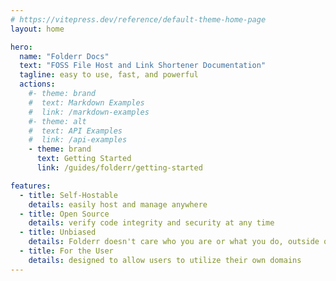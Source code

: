```yaml
---
# https://vitepress.dev/reference/default-theme-home-page
layout: home

hero:
  name: "Folderr Docs"
  text: "FOSS File Host and Link Shortener Documentation"
  tagline: easy to use, fast, and powerful
  actions:
    #- theme: brand
    #  text: Markdown Examples
    #  link: /markdown-examples
    #- theme: alt
    #  text: API Examples
    #  link: /api-examples
    - theme: brand
      text: Getting Started
      link: /guides/folderr/getting-started

features:
  - title: Self-Hostable
    details: easily host and manage anywhere
  - title: Open Source
    details: verify code integrity and security at any time
  - title: Unbiased
    details: Folderr doesn't care who you are or what you do, outside of it.
  - title: For the User
    details: designed to allow users to utilize their own domains
---
```


